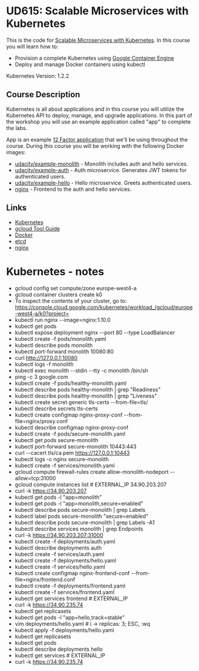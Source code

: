 # UD615: Scalable Microservices with Kubernetes

This is the code for [Scalable Microservices with Kubernetes](https://www.udacity.com/course/scalable-microservices-with-kubernetes--ud615).  In this course you will learn how to:

* Provision a complete Kubernetes using [Google Container Engine](https://cloud.google.com/container-engine)
* Deploy and manage Docker containers using kubectl

Kubernetes Version: 1.2.2

## Course Description

Kubernetes is all about applications and in this course you will utilize the Kubernetes API to deploy, manage, and upgrade applications. In this part of the workshop you will use an example application called "app" to complete the labs.

App is an example [12 Factor application](http://12factor.net/) that we'll be using throughout the course. During this course you will be working with the following Docker images:

* [udacity/example-monolith](https://hub.docker.com/r/udacity/example-monolith) - Monolith includes auth and hello services.
* [udacity/example-auth](https://hub.docker.com/r/udacity/example-auth) - Auth microservice. Generates JWT tokens for authenticated users.
* [udacity/example-hello](https://hub.docker.com/r/udacity/example-hello) - Hello microservice. Greets authenticated users.
* [nginx](https://hub.docker.com/_/nginx) - Frontend to the auth and hello services.

## Links

  * [Kubernetes](http://googlecloudplatform.github.io/kubernetes)
  * [gcloud Tool Guide](https://cloud.google.com/sdk/gcloud)
  * [Docker](https://docs.docker.com)
  * [etcd](https://coreos.com/docs/distributed-configuration/getting-started-with-etcd)
  * [nginx](http://nginx.org)

# Kubernetes - notes
 * gcloud config set compute/zone europe-west4-a
 * gcloud container clusters create k0
 * To inspect the contents of your cluster, go to: https://console.cloud.google.com/kubernetes/workload_/gcloud/europe-west4-a/k0?project=<PROJECT-ID>
 * kubectl run nginx --image=nginx:1.10.0
 * kubectl get pods
 * kubectl expose deployment nginx --port 80 --type LoadBalancer
 * kubectl create -f pods/monolith.yaml
 * kubectl describe pods monolith
 * kubectl port-forward monolith 10080:80
 * curl http://127.0.0.1:10080
 * kubectl logs -f monolith
 * kubectl exec monolith --stdin --tty -c monolith /bin/sh
 * ping -c 3 google.com
 * kubectl create -f pods/healthy-monolith.yaml
 * kubectl describe pods healthy-monolith | grep "Readiness"
 * kubectl describe pods healthy-monolith | grep "Liveness"
 * kubectl create secret generic tls-certs --from-file=tls/
 * kubectl describe secrets tls-certs
 * kubectl create configmap nginx-proxy-conf --from-file=nginx/proxy.conf
 * kubectl describe configmap nginx-proxy-conf
 * kubectl create -f pods/secure-monolith.yaml
 * kubectl get pods secure-monolith
 * kubectl port-forward secure-monolith 10443:443
 * curl --cacert tls/ca.pem https://127.0.0.1:10443
 * kubectl logs -c nginx secure-monolith
 * kubectl create -f services/monolith.yaml
 * gcloud compute firewall-rules create allow-monolith-nodeport --allow=tcp:31000
 * gcloud compute instances list # EXTERNAL_IP 34.90.203.207
 * curl -k https://34.90.203.207
 * kubectl get pods -l "app=monolith"
 * kubectl get pods -l "app=monolith,secure=enabled"
 * kubectl describe pods secure-monolith | grep Labels
 * kubectl label pods secure-monolith "secure=enabled"
 * kubectl describe pods secure-monolith | grep Labels -A1
 * kubectl describe services monolith | grep Endpoints
 * curl -k https://34.90.203.207:31000
 * kubectl create -f deployments/auth.yaml
 * kubectl describe deployments auth
 * kubectl create -f services/auth.yaml
 * kubectl create -f deployments/hello.yaml
 * kubectl create -f services/hello.yaml
 * kubectl create configmap nginx-frontend-conf --from-file=nginx/frontend.conf
 * kubectl create -f deployments/frontend.yaml
 * kubectl create -f services/frontend.yaml
 * kubectl get services frontend # EXTERNAL_IP
 * curl -k https://34.90.235.74
 * kubectl get replicasets
 * kubectl get pods -l "app=hello,track=stable"
 * vim deployments/hello.yaml # i -> replicas: 3; ESC, :wq 
 * kubectl apply -f deployments/hello.yaml
 * kubectl get replicasets
 * kubectl get pods
 * kubectl describe deployments hello
 * kubectl get services # EXTERNAL_IP
 * curl -k https://34.90.235.74
